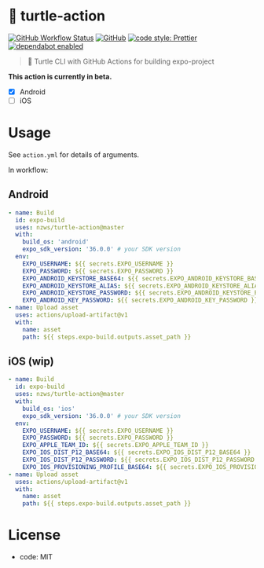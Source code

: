 # 🐢 turtle-action

[![GitHub Workflow Status](https://img.shields.io/github/workflow/status/nzws/turtle-action/Node%20CI?style=for-the-badge)](https://github.com/nzws/turtle-action/actions)
[![GitHub](https://img.shields.io/github/license/nzws/turtle-action?style=for-the-badge)](#license)
[![code style: Prettier](https://img.shields.io/badge/code_style-prettier-ff69b4.svg?style=for-the-badge&logo=prettier)](https://prettier.io/)
[![dependabot enabled](https://img.shields.io/badge/dependabot-enabled-0366D6.svg?style=for-the-badge&logo=dependabot)](https://github.com/nzws/turtle-action/pulls?utf8=%E2%9C%93&q=is%3Apr+label%3Adependencies+)

> 🐢 Turtle CLI with GitHub Actions for building expo-project

**This action is currently in beta.**

- [x] Android
- [ ] iOS

# Usage

See `action.yml` for details of arguments.

In workflow:

## Android

```yaml
- name: Build
  id: expo-build
  uses: nzws/turtle-action@master
  with:
    build_os: 'android'
    expo_sdk_version: '36.0.0' # your SDK version
  env:
    EXPO_USERNAME: ${{ secrets.EXPO_USERNAME }}
    EXPO_PASSWORD: ${{ secrets.EXPO_PASSWORD }}
    EXPO_ANDROID_KEYSTORE_BASE64: ${{ secrets.EXPO_ANDROID_KEYSTORE_BASE64 }}
    EXPO_ANDROID_KEYSTORE_ALIAS: ${{ secrets.EXPO_ANDROID_KEYSTORE_ALIAS }}
    EXPO_ANDROID_KEYSTORE_PASSWORD: ${{ secrets.EXPO_ANDROID_KEYSTORE_PASSWORD }}
    EXPO_ANDROID_KEY_PASSWORD: ${{ secrets.EXPO_ANDROID_KEY_PASSWORD }}
- name: Upload asset
  uses: actions/upload-artifact@v1
  with:
    name: asset
    path: ${{ steps.expo-build.outputs.asset_path }}
```

## iOS (wip)

```yaml
- name: Build
  id: expo-build
  uses: nzws/turtle-action@master
  with:
    build_os: 'ios'
    expo_sdk_version: '36.0.0' # your SDK version
  env:
    EXPO_USERNAME: ${{ secrets.EXPO_USERNAME }}
    EXPO_PASSWORD: ${{ secrets.EXPO_PASSWORD }}
    EXPO_APPLE_TEAM_ID: ${{ secrets.EXPO_APPLE_TEAM_ID }}
    EXPO_IOS_DIST_P12_BASE64: ${{ secrets.EXPO_IOS_DIST_P12_BASE64 }}
    EXPO_IOS_DIST_P12_PASSWORD: ${{ secrets.EXPO_IOS_DIST_P12_PASSWORD }}
    EXPO_IOS_PROVISIONING_PROFILE_BASE64: ${{ secrets.EXPO_IOS_PROVISIONING_PROFILE_BASE64 }}
- name: Upload asset
  uses: actions/upload-artifact@v1
  with:
    name: asset
    path: ${{ steps.expo-build.outputs.asset_path }}
```

# License

- code: MIT
